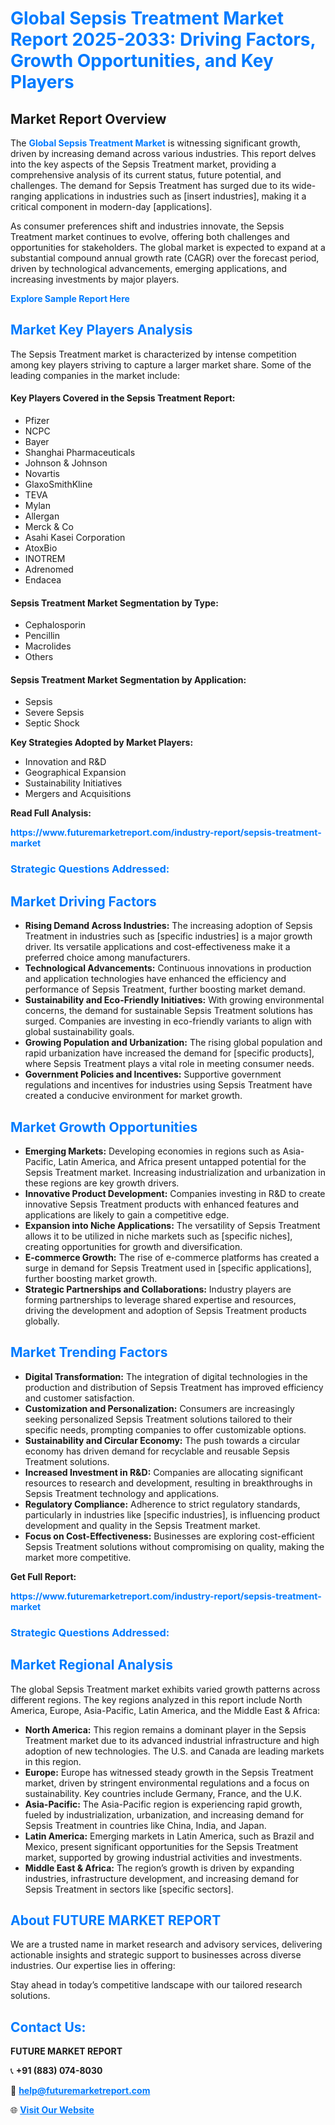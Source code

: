 <h1 style="color: #007BFF;">Global Sepsis Treatment Market Report 2025-2033: Driving Factors, Growth Opportunities, and Key Players</h1>

<section id="overview">
<h2>Market Report Overview</h2>
<p>The <a href="https://www.futuremarketreport.com/industry-report/sepsis-treatment-market" style="color: #007BFF; text-decoration: none;"><strong>Global Sepsis Treatment Market</strong></a> is witnessing significant growth, driven by increasing demand across various industries. This report delves into the key aspects of the Sepsis Treatment market, providing a comprehensive analysis of its current status, future potential, and challenges. The demand for Sepsis Treatment has surged due to its wide-ranging applications in industries such as [insert industries], making it a critical component in modern-day [applications].</p>
<p>As consumer preferences shift and industries innovate, the Sepsis Treatment market continues to evolve, offering both challenges and opportunities for stakeholders. The global market is expected to expand at a substantial compound annual growth rate (CAGR) over the forecast period, driven by technological advancements, emerging applications, and increasing investments by major players.</p>
</section>

<section id="overview">
<p><a href="https://www.futuremarketreport.com/request-sample/reportId=28912" style="color: #007BFF; text-decoration: none;"><strong>Explore Sample Report Here</strong></a></p>
</section>

<section id="key-players">
<h2 style="color: #007BFF;">Market Key Players Analysis</h2>
<p>The Sepsis Treatment market is characterized by intense competition among key players striving to capture a larger market share. Some of the leading companies in the market include:</p>
<h4>Key Players Covered in the Sepsis Treatment Report:</h4>
<ul><li>Pfizer</li><li>NCPC</li><li>Bayer</li><li>Shanghai Pharmaceuticals</li><li>Johnson &amp; Johnson</li><li>Novartis</li><li>GlaxoSmithKline</li><li>TEVA</li><li>Mylan</li><li>Allergan</li><li>Merck &amp; Co</li><li>Asahi Kasei Corporation</li><li>AtoxBio</li><li>INOTREM</li><li>Adrenomed</li><li>Endacea</li></ul>
<h4>Sepsis Treatment Market Segmentation by Type:</h4>
<ul><li>Cephalosporin</li><li>Pencillin</li><li>Macrolides</li><li>Others</li></ul>

<h4>Sepsis Treatment Market Segmentation by Application:</h4>
<ul><li>Sepsis</li><li>Severe Sepsis</li><li>Septic Shock</li></ul>
<p><strong>Key Strategies Adopted by Market Players:</strong></p>
<ul>
<li>Innovation and R&D</li>
<li>Geographical Expansion</li>
<li>Sustainability Initiatives</li>
<li>Mergers and Acquisitions</li>
</ul>
</section>

<section>
<p><strong>Read Full Analysis: </strong></p><a href="https://www.futuremarketreport.com/industry-report/sepsis-treatment-market" style="color: #007BFF; text-decoration: none;"><strong>https://www.futuremarketreport.com/industry-report/sepsis-treatment-market</strong></a>
<h3 style="color: #007BFF;">Strategic Questions Addressed:</h3>
</section>

<section id="driving-factors">
<h2 style="color: #007BFF;">Market Driving Factors</h2>
<ul>
<li><strong>Rising Demand Across Industries:</strong> The increasing adoption of Sepsis Treatment in industries such as [specific industries] is a major growth driver. Its versatile applications and cost-effectiveness make it a preferred choice among manufacturers.</li>
<li><strong>Technological Advancements:</strong> Continuous innovations in production and application technologies have enhanced the efficiency and performance of Sepsis Treatment, further boosting market demand.</li>
<li><strong>Sustainability and Eco-Friendly Initiatives:</strong> With growing environmental concerns, the demand for sustainable Sepsis Treatment solutions has surged. Companies are investing in eco-friendly variants to align with global sustainability goals.</li>
<li><strong>Growing Population and Urbanization:</strong> The rising global population and rapid urbanization have increased the demand for [specific products], where Sepsis Treatment plays a vital role in meeting consumer needs.</li>
<li><strong>Government Policies and Incentives:</strong> Supportive government regulations and incentives for industries using Sepsis Treatment have created a conducive environment for market growth.</li>
</ul>
</section>

<section id="growth-opportunities">
<h2 style="color: #007BFF;">Market Growth Opportunities</h2>
<ul>
<li><strong>Emerging Markets:</strong> Developing economies in regions such as Asia-Pacific, Latin America, and Africa present untapped potential for the Sepsis Treatment market. Increasing industrialization and urbanization in these regions are key growth drivers.</li>
<li><strong>Innovative Product Development:</strong> Companies investing in R&D to create innovative Sepsis Treatment products with enhanced features and applications are likely to gain a competitive edge.</li>
<li><strong>Expansion into Niche Applications:</strong> The versatility of Sepsis Treatment allows it to be utilized in niche markets such as [specific niches], creating opportunities for growth and diversification.</li>
<li><strong>E-commerce Growth:</strong> The rise of e-commerce platforms has created a surge in demand for Sepsis Treatment used in [specific applications], further boosting market growth.</li>
<li><strong>Strategic Partnerships and Collaborations:</strong> Industry players are forming partnerships to leverage shared expertise and resources, driving the development and adoption of Sepsis Treatment products globally.</li>
</ul>
</section>

<section id="trending-factors">
<h2 style="color: #007BFF;">Market Trending Factors</h2>
<ul>
<li><strong>Digital Transformation:</strong> The integration of digital technologies in the production and distribution of Sepsis Treatment has improved efficiency and customer satisfaction.</li>
<li><strong>Customization and Personalization:</strong> Consumers are increasingly seeking personalized Sepsis Treatment solutions tailored to their specific needs, prompting companies to offer customizable options.</li>
<li><strong>Sustainability and Circular Economy:</strong> The push towards a circular economy has driven demand for recyclable and reusable Sepsis Treatment solutions.</li>
<li><strong>Increased Investment in R&D:</strong> Companies are allocating significant resources to research and development, resulting in breakthroughs in Sepsis Treatment technology and applications.</li>
<li><strong>Regulatory Compliance:</strong> Adherence to strict regulatory standards, particularly in industries like [specific industries], is influencing product development and quality in the Sepsis Treatment market.</li>
<li><strong>Focus on Cost-Effectiveness:</strong> Businesses are exploring cost-efficient Sepsis Treatment solutions without compromising on quality, making the market more competitive.</li>
</ul>
</section>

<section>
<p><strong>Get Full Report: </strong></p><a href="https://www.futuremarketreport.com/industry-report/sepsis-treatment-market" style="color: #007BFF; text-decoration: none;"><strong>https://www.futuremarketreport.com/industry-report/sepsis-treatment-market</strong></a>
<h3 style="color: #007BFF;">Strategic Questions Addressed:</h3>
</section>


<section id="regional-analysis">
<h2 style="color: #007BFF;">Market Regional Analysis</h2>
<p>The global Sepsis Treatment market exhibits varied growth patterns across different regions. The key regions analyzed in this report include North America, Europe, Asia-Pacific, Latin America, and the Middle East & Africa:</p>
<ul>
<li><strong>North America:</strong> This region remains a dominant player in the Sepsis Treatment market due to its advanced industrial infrastructure and high adoption of new technologies. The U.S. and Canada are leading markets in this region.</li>
<li><strong>Europe:</strong> Europe has witnessed steady growth in the Sepsis Treatment market, driven by stringent environmental regulations and a focus on sustainability. Key countries include Germany, France, and the U.K.</li>
<li><strong>Asia-Pacific:</strong> The Asia-Pacific region is experiencing rapid growth, fueled by industrialization, urbanization, and increasing demand for Sepsis Treatment in countries like China, India, and Japan.</li>
<li><strong>Latin America:</strong> Emerging markets in Latin America, such as Brazil and Mexico, present significant opportunities for the Sepsis Treatment market, supported by growing industrial activities and investments.</li>
<li><strong>Middle East & Africa:</strong> The region’s growth is driven by expanding industries, infrastructure development, and increasing demand for Sepsis Treatment in sectors like [specific sectors].</li>
</ul>
</section>

<footer>
<h2 style="color: #007BFF;">About FUTURE MARKET REPORT</h2>
<p>We are a trusted name in market research and advisory services, delivering actionable insights and strategic support to businesses across diverse industries. Our expertise lies in offering:</p>

<p>Stay ahead in today’s competitive landscape with our tailored research solutions.</p>

<h2 style="color: #007BFF;">Contact Us:</h2>
<p><strong>FUTURE MARKET REPORT</strong></p>
<p>📞 <strong>+91 (883) 074-8030</strong></p>
<p>📧 <strong><a href="mailto:help@futuremarketreport.com" style="color: #007BFF;">help@futuremarketreport.com</a></strong></p>
<p>🌐 <strong><a href="https://www.futuremarketreport.com/" style="color: #007BFF;">Visit Our Website</a></strong></p>
</footer>